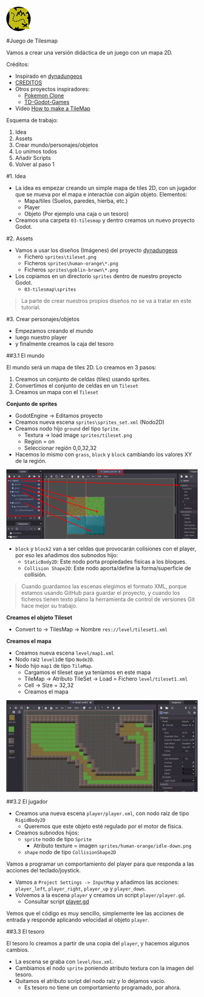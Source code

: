 
![logo](../../games/03-tilesmap/icon.png)

#Juego de Tilesmap

Vamos a crear una versión didáctica de un juego con un mapa 2D.

Créditos:

* Inspirado en [dynadungeos](https://github.com/akien-mga/dynadungeons)
* [CREDITOS](./CREDITS.txt)
* Otros proyectos inspiradores:
    * [Pokemon Clone](https://github.com/MarianoGnu/Pokemon-Tutorials)
    * [TD-Godot-Games](https://github.com/TutorialDoctor/TD-Godot-Games)
* Vídeo [How to make a TileMap](https://www.youtube.com/watch?v=WwfIlut7X5I)

Esquema de trabajo:

1. Idea
2. Assets
3. Crear mundo/personajes/objetos
4. Lo unimos todos
5. Añadir Scripts
6. Volver al paso 1

#1. Idea

* La idea es empezar creando un simple mapa de tiles 2D, con un jugador que
se mueva por el mapa e interactúe con algún objeto. Elementos:
    * Mapa/tiles (Suelos, paredes, hierba, etc.)
    * Player
    * Objeto (Por ejemplo una caja o un tesoro)
* Creamos una carpeta `03-tilesmap` y dentro creamos un nuevo proyecto Godot.

#2. Assets

* Vamos a usar los diseños (Imágenes) del proyecto [dynadungeos](https://github.com/akien-mga/dynadungeons)
	* Fichero `sprites\tileset.png`
	* Ficheros `sprites\human-orange\*.png`
	* Ficheros `sprites\goblin-brown\*.png`
* Los copiamos en un directorio `sprites` dentro de nuestro proyecto Godot.
    * `03-tilesmap\sprites`

> La parte de crear nuestros propios diseños no se va a tratar en este tutorial.

#3. Crear personajes/objetos

* Empezamos creando el mundo
* luego nuestro player
* y finalmente creamos la caja del tesoro

##3.1 El mundo

El mundo será un mapa de tiles 2D. Lo creamos en 3 pasos:
1. Creamos un conjunto de celdas (tiles) usando sprites.
2. Convertimos el conjunto de celdas en un `Tileset`
3. Creamos un mapa con el `Tileset`

**Conjunto de sprites**

* GodotEngine -> Editamos proyecto
* Creamos nueva escena `sprites\sprites_set.xml` (Nodo2D)
* Creamos nodo hijo `ground` del tipo `Sprite`.
    * Textura -> load image `sprites/tileset.png`
    * Region = on
    * Seleccionar región 0,0,32,32
* Hacemos lo mismo con `grass`, `block` y `block` cambiando los valores XY de la región.

![scene_sprites_set](./files/scene_sprites_set.png)

* `block` y `block2` van a ser celdas que provocarán colisiones con el player, por eso
les añadimos dos subnodos hijo:
    * `StaticBody2D`: Este nodo porta propiedades físicas a los bloques. 
    * `Collision Shape2D`: Este nodo aporta/define la forma/superficie de collisión.

> Cuando guardamos las escenas elegimos el formato XML, porque estamos usando 
GitHub para guardar el proyecto, y cuando los ficheros tienen texto plano
la herramienta de control de versiones Git hace mejor su trabajo.

**Creamos el objeto Tileset**

* Convert to -> TilesMap -> Nombre `res://level/tileset1.xml`

**Creamos el mapa**
* Creamos nueva escena `level/map1.xml` 
* Nodo raíz `level1`de tipo `Node2D`.
* Nodo hijo `map1` de tipo `TileMap`.
    * Cargamos el tileset que ya teníamos en este mapa
    * TileMap -> Atributo TileSet -> Load = Fichero `level/tileset1.xml`
    * Cell -> Size = 32,32
    * Creamos el mapa

![edit_map1](./files/edit_map1.png)

##3.2 El jugador

* Creamos una nueva escena `player/player.xml`, con nodo raíz de tipo `RigidBody2D`
    * Queremos que este objeto esté regulado por el motor de física.
* Creamos subnodos hijos:
    * `sprite` nodo de tipo `Sprite`
        * Atributo texture = imagen `sprites/human-orange/idle-down.png`
    * `shape` nodo de tipo `CollisionShape2D`

Vamos a programar un comportamiento del player para que responda a las
acciones del teclado/joystick.

* Vamos a `Project Settings -> InputMap` y añadimos las acciones: `player_left`,
`player_right`, `player_up` y `player_down`.
* Volvemos a la escena `player` y creamos un script `player/player.gd`.
     * Consultar script [player.gd](../../games/03-tilesmap/player/player.gd)

Vemos que el código es muy sencillo, simplemente lee las acciones de entrada
y responde aplicando velocidad al objeto `player`.

##3.3 El tesoro

El tesoro lo creamos a partir de una copia del `player`, y hacemos algunos cambios.
* La escena se graba con `level/box.xml`.
* Cambiamos el nodo `sprite` poniendo atributo textura con la imagen del tesoro.
* Quitamos el atributo script del nodo raíz y lo dejamos vacío.
    * Es tesoro no tiene un comportamiento programado, por ahora.

